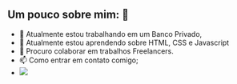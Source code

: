 ## Um pouco sobre mim: :pencil:

- 🔭 Atualmente estou trabalhando em um Banco Privado,
- 🌱 Atualmente estou aprendendo sobre HTML, CSS e Javascript
- 👯 Procuro colaborar em trabalhos Freelancers.
- 📫 Como entrar em contato comigo;
- <a href="https://www.linkedin.com/in/sousa-ederson-pcd-21890a312/"><img src="https://img.shields.io/badge/LinkedIn-0077B5?style=for-the-badge&logo=linkedin&logoColor=white"/>
